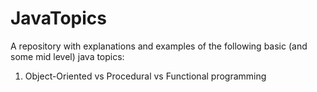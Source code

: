 # JavaTopics
A repository with explanations and examples of the following basic (and some mid level) java topics:
1) Object-Oriented vs Procedural vs Functional programming
